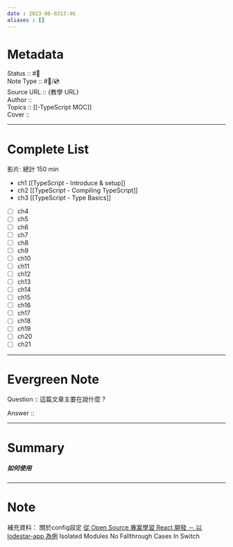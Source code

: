 ```yaml
---
date : 2023-06-0313:46
aliases : []
---
```

# Metadata
Status :: #🌱 <br>
Note Type :: #📨/💿 <br>
Source URL :: {教學 URL} <br>
Author :: <br>
Topics :: [[-TypeScript MOC]] <br>
Cover ::

---
# Complete List
影片: 總計 150 min 
- ch1  [[TypeScript - Introduce & setup]]
- ch2 [[TypeScript - Compiling TypeScript]]
- ch3 [[TypeScript - Type Basics]]
- [ ] ch4
- [ ] ch5
- [ ] ch6
- [ ] ch7
- [ ] ch8 
- [ ] ch9
- [ ] ch10
- [ ] ch11
- [ ] ch12
- [ ] ch13
- [ ] ch14
- [ ] ch15
- [ ] ch16
- [ ]  ch17
- [ ]  ch18
- [ ]  ch19
- [ ]  ch20
- [ ]  ch21

---
# Evergreen Note

Question :: 這篇文章主要在說什麼 ?

Answer ::

---

# Summary 
##### 如何使用
---

# Note
補充資料：
關於config設定
[從 Open Source 專案學習 React 開發 － 以 lodestar-app 為例](https://ithelp.ithome.com.tw/articles/10293467)
Isolated Modules
No Fallthrough Cases In Switch